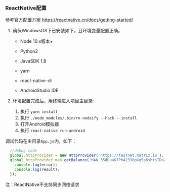 ### ReactNative配置

参考官方配置方案 https://reactnative.cn/docs/getting-started/

1. 确保WindowsOS下已安装如下，且环境变量配置正确。
   * Node 10.x版本+
   * Python2
   * JavaSDK 1.8

   * yarn
   * react-native-cli

   * AndroidStudio IDE


2. 环境配置完成后，用终端进入项目主目录:

   1. 执行 `yarn install`
   2. 执行 `./node_modules/.bin/rn-nodeify --hack --install`
   3. 打开Android模拟器
   4. 执行 `react-native run-android`


调试代码在主目录`App.js`内，如下：
```javascript
  //debug code
  global.httpProvider = new HttpProvider('https://testnet.matrix.io');
  global.httpProvider.man.getBalance('MAN.35dDuaK7Pb42338pXq5a6shtsTDoZ', (error, result) => {
    console.log(error);
    console.log(result);
  });
```
注：ReactNative不支持同步网络请求